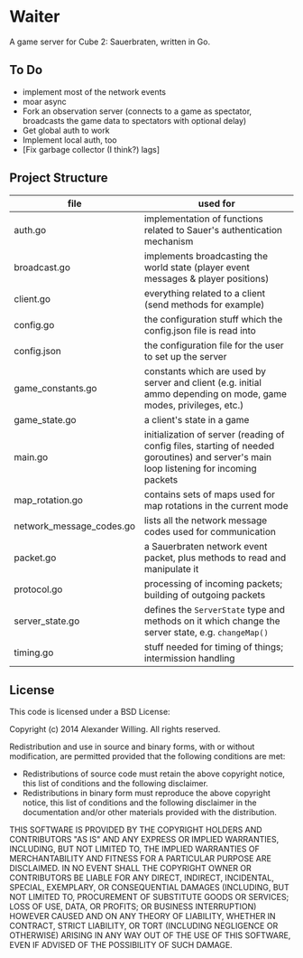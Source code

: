 # Waiter

A game server for Cube 2: Sauerbraten, written in Go.

## To Do

- implement most of the network events
- moar async
- Fork an observation server (connects to a game as spectator, broadcasts the game data to spectators with optional delay)
- Get global auth to work
- Implement local auth, too
- [Fix garbage collector (I think?) lags]

## Project Structure

| file                     | used for                                                                                                                                |
| ------------------------ | --------------------------------------------------------------------------------------------------------------------------------------- |
| auth.go                  | implementation of functions related to Sauer's authentication mechanism                                                                 |
| broadcast.go             | implements broadcasting the world state (player event messages & player positions)                                                       |
| client.go                | everything related to a client (send methods for example)                                                                               |
| config.go                | the configuration stuff which the config.json file is read into                                                                         |
| config.json              | the configuration file for the user to set up the server                                                                                |
| game_constants.go        | constants which are used by server and client (e.g. initial ammo depending on mode, game modes, privileges, etc.)                       |
| game_state.go            | a client's state in a game                                                                                                              |
| main.go                  | initialization of server (reading of config files, starting of needed goroutines) and server's main loop listening for incoming packets |
| map_rotation.go          | contains sets of maps used for map rotations in the current mode                                                                        |
| network_message_codes.go | lists all the network message codes used for communication                                                                              |
| packet.go                | a Sauerbraten network event packet, plus methods to read and manipulate it                                                              |
| protocol.go              | processing of incoming packets; building of outgoing packets                                                                            |
| server_state.go          | defines the `ServerState` type and methods on it which change the server state, e.g. `changeMap()`                                      |
| timing.go                | stuff needed for timing of things; intermission handling                                                                                |

## License

This code is licensed under a BSD License:

Copyright (c) 2014 Alexander Willing. All rights reserved.

Redistribution and use in source and binary forms, with or without modification,
are permitted provided that the following conditions are met:

- Redistributions of source code must retain the above copyright notice, this list of conditions and the following disclaimer.
- Redistributions in binary form must reproduce the above copyright notice, this list of conditions and the following disclaimer in the documentation and/or other materials provided with the distribution.

THIS SOFTWARE IS PROVIDED BY THE COPYRIGHT HOLDERS AND CONTRIBUTORS "AS IS" AND ANY EXPRESS OR IMPLIED WARRANTIES, INCLUDING, BUT NOT LIMITED TO, THE IMPLIED WARRANTIES OF MERCHANTABILITY AND FITNESS FOR A PARTICULAR PURPOSE ARE DISCLAIMED. IN NO EVENT SHALL THE COPYRIGHT OWNER OR CONTRIBUTORS BE LIABLE FOR ANY DIRECT, INDIRECT, INCIDENTAL, SPECIAL, EXEMPLARY, OR CONSEQUENTIAL DAMAGES (INCLUDING, BUT NOT LIMITED TO, PROCUREMENT OF SUBSTITUTE GOODS OR SERVICES; LOSS OF USE, DATA, OR PROFITS; OR BUSINESS INTERRUPTION) HOWEVER CAUSED AND ON ANY THEORY OF LIABILITY, WHETHER IN CONTRACT, STRICT LIABILITY, OR TORT (INCLUDING NEGLIGENCE OR OTHERWISE) ARISING IN ANY WAY OUT OF THE USE OF THIS SOFTWARE, EVEN IF ADVISED OF THE POSSIBILITY OF SUCH DAMAGE.
